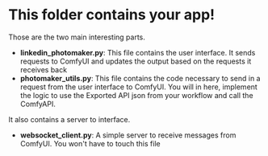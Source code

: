 # This folder contains your app!


Those are the two main interesting parts.

* **linkedin_photomaker.py**: This file contains the user interface. It sends requests to ComfyUI and updates the output based on the requests it receives back
* **photomaker_utils.py**: This file contains the code necessary to send in a request from the user interface to ComfyUI. You will in here, implement the logic to use the Exported API json from your workflow and call the ComfyAPI.



It also contains a server to interface. 


* **websocket_client.py**: A simple server to receive messages from ComfyUI. You won't have to touch this file
